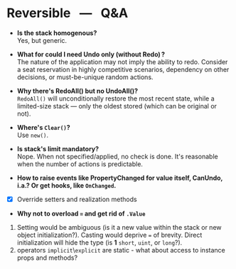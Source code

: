 # Reversible &nbsp; &mdash; &nbsp; Q&A

+ **Is the stack homogenous?**\
Yes, but generic.

+ **What for could I need Undo only (without Redo)&thinsp;?**\
The nature of the application may not imply the ability to redo. Consider a seat reservation in highly competitive scenarios, dependency on other decisions, or must-be-unique random actions.

+ **Why there's RedoAll() but no UndoAll()?**\
`RedoAll()` will unconditionally restore the most recent state, while a limited-size stack &mdash; only the oldest stored (which can be original or not).

+ **Where's `Clear()`?**\
Use `new()`.

+ **Is stack's limit mandatory?**\
Nope. When not specified/applied, no check is done. It's reasonable when the number of actions is predictable.

+ **How to raise events like PropertyChanged for value itself, CanUndo, i.a.? Or get hooks, like <code>OnChanged</code>.**
- [x] Override setters and realization methods

+ **Why not to overload `=` and get rid of `.Value`**

1) Setting would be ambiguous (is it a new value within the stack or new object initialization?). Casting would deprive `=` of brevity. Direct initialization will hide the type (is **1** `short`, `uint`, or `long`?).
2) operators `implicit`\\`explicit` are static - what about access to instance props and methods?


